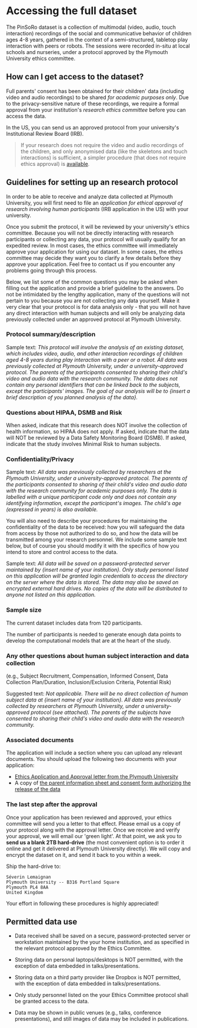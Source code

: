 Accessing the full dataset
==========================

The PinSoRo dataset is a collection of multimodal (video, audio, touch
interaction) recordings of the social and communicative behavior of children
ages 4-8 years, gathered in the context of a semi-structured, tabletop play
interaction with peers or robots. The sessions were recorded in-situ at local
schools and nurseries, under a protocol approved by the Plymouth University
ethics committee.


How can I get access to the dataset?
------------------------------------


Full parents' consent has been obtained for their children' data (including
video and audio recordings) to be shared *for academic purposes only*. Due to
the privacy-sensitive nature of these recordings, we require a formal approval
from your institution's *research ethics committee* before you can access the data.

In the US, you can send us an approved protocol from your university's
Institutional Review Board (IRB).

> If your research does not require the video and audio recordings of the
> children, and only anonymised data (like the skeletons and touch interactions)
> is sufficient, a simpler procedure (that does not require ethics approval) is
> [available](anon-download).


Guidelines for setting up an research protocol
----------------------------------------------


In order to be able to receive and analyze data collected at Plymouth University, you
will first need to file an *application for ethical approval of research involving
human participants* (IRB application in the US) with your university.

Once you submit the protocol, it will be reviewed by your university's ethics
committee. Because you will not be directly interacting with research
participants or collecting any data, your protocol will usually qualify for an
expedited review. In most cases, the ethics committee will immediately approve
your application for using our dataset. In some cases, the ethics committee may
decide they want you to clarify a few details before they approve your
application. Feel free to contact us if you encounter any problems going through
this process.

Below, we list some of the common questions you may be asked when filling out
the application and provide a brief guideline to the answers. Do not be
intimidated by the lengthy application, many of the questions will not pertain
to you because you are not collecting any data yourself. Make it very clear that
your protocol is for data analysis only - that you will not have any direct
interaction with human subjects and will only be analyzing data previously
collected under an approved protocol at Plymouth University.

### Protocol summary/description

Sample text: *This protocol will involve the analysis of an existing dataset,
which includes video, audio, and other interaction recordings of children aged
4-8 years during play interaction with a peer or a robot. All data was
previously collected at Plymouth University, under a university-approved
protocol. The parents of the participants consented to sharing their child's
video and audio data with the research community. The data does not contain any
personal identifiers that can be linked back to the subjects, except the
participants' images. The goal of our analysis will be to {insert a brief
description of you planned analysis of the data}.*

### Questions about HIPAA, DSMB and Risk

When asked, indicate that this research does NOT involve the collection of
health information, so HIPAA does not apply. If asked, indicate that the data
will NOT be reviewed by a Data Safety Monitoring Board (DSMB). If asked,
indicate that the study involves Minimal Risk to human subjects.

### Confidentiality/Privacy

Sample text: *All data was previously collected by researchers at the Plymouth
University, under a university-approved protocol. The parents of the
participants consented to sharing of their child's video and audio data with the
research community for academic purposes only. The data is labelled with a
unique participant code only and does not contain any identifying information,
except the participant's images. The child's age (expressed in years) is also
available.*

You will also need to describe your procedures for maintaining the
confidentiality of the data to be received: how you will safeguard the data from
access by those not authorized to do so, and how the data will be transmitted
among your research personnel. We include some sample text below, but of course
you should modify it with the specifics of how you intend to store and control
access to the data.

Sample text: *All data will be saved on a password-protected server maintained
by {insert name of your institution}. Only study personnel listed on this
application will be granted login credentials to access the directory on the
server where the data is stored. The data may also be saved on encrypted
external hard drives. No copies of the data will be distributed to anyone not
listed on this application.*

### Sample size

The current dataset includes data from 120 participants.

The number of participants is needed to generate enough data points to develop
the computational models that are at the heart of the study.

### Any other questions about human subject interaction and data collection

(e.g., Subject Recruitment, Compensation, Informed Consent, Data Collection
Plan/Duration, Inclusion/Exclusion Criteria, Potential Risk)

Suggested text: *Not applicable. There will be no direct collection of human
subject data at {insert name of your institution}. All data was previously
collected by researchers at Plymouth University, under a university-approved
protocol (see attached). The parents of the subjects have consented to sharing
their child's video and audio data with the research community.*

### Associated documents

The application will include a section where you can upload any relevant
documents. You should upload the following two documents with your application:

- [Ethics Application and Approval letter from the Plymouth
  University](docs/ethics-approval.zip)
- A copy of [the parent information sheet and consent form authorizing the
  release of the data](docs/social_robots-information-sheet+consent-form.pdf)


### The last step after the approval


Once your application has been reviewed and approved, your ethics committee will
send you a letter to that effect. Please email us a copy of your protocol along
with the approval letter. Once we receive and verify your approval, we will
email our 'green light'. At that point, we ask you to **send us a blank 2TB
hard-drive** (the most convenient option is to order it online and get it 
delivered at Plymouth University directly). We will copy and encrypt the dataset
on it, and send it back to you within a week.

Ship the hard-drive to:

```
Séverin Lemaignan
Plymouth University -- B316 Portland Square
Plymouth PL4 8AA
United Kingdom
```

Your effort in following these procedures is highly appreciated!

Permitted data use
------------------

- Data received shall be saved on a secure, password-protected server or
  workstation maintained by the your home institution, and as specified in the
  relevant protocol approved by the Ethics Committee.

- Storing data on personal laptops/desktops is NOT permitted, with the exception
  of data embedded in talks/presentations.

- Storing data on a third party provider like Dropbox is NOT permitted, with the
  exception of data embedded in talks/presentations.

- Only study personnel listed on the your Ethics Committee protocol shall be
  granted access to the data.

- Data may be shown in public venues (e.g., talks, conference presentations),
  and still images of data may be included in publications.


